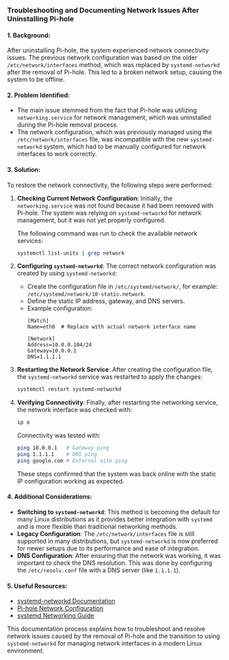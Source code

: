 ### Troubleshooting and Documenting Network Issues After Uninstalling Pi-hole

#### 1. **Background:**
After uninstalling Pi-hole, the system experienced network connectivity issues. The previous network configuration was based on the older `/etc/network/interfaces` method, which was replaced by `systemd-networkd` after the removal of Pi-hole. This led to a broken network setup, causing the system to be offline.

#### 2. **Problem Identified:**
- The main issue stemmed from the fact that Pi-hole was utilizing `networking.service` for network management, which was uninstalled during the Pi-hole removal process.
- The network configuration, which was previously managed using the `/etc/network/interfaces` file, was incompatible with the new `systemd-networkd` system, which had to be manually configured for network interfaces to work correctly.

#### 3. **Solution:**
To restore the network connectivity, the following steps were performed:

1. **Checking Current Network Configuration**:
   Initially, the `networking.service` was not found because it had been removed with Pi-hole. The system was relying on `systemd-networkd` for network management, but it was not yet properly configured.

   The following command was run to check the available network services:
   ```bash
   systemctl list-units | grep network
   ```

2. **Configuring `systemd-networkd`**:
   The correct network configuration was created by using `systemd-networkd`:

   - Create the configuration file in `/etc/systemd/network/`, for example: `/etc/systemd/network/10-static.network`.
   - Define the static IP address, gateway, and DNS servers.
   - Example configuration:
     ```plaintext
     [Match]
     Name=eth0  # Replace with actual network interface name

     [Network]
     Address=10.0.0.104/24
     Gateway=10.0.0.1
     DNS=1.1.1.1
     ```

3. **Restarting the Network Service**:
   After creating the configuration file, the `systemd-networkd` service was restarted to apply the changes:
   ```bash
   systemctl restart systemd-networkd
   ```

4. **Verifying Connectivity**:
   Finally, after restarting the networking service, the network interface was checked with:
   ```bash
   ip a
   ```
   Connectivity was tested with:
   ```bash
   ping 10.0.0.1   # Gateway ping
   ping 1.1.1.1    # DNS ping
   ping google.com # External site ping
   ```

   These steps confirmed that the system was back online with the static IP configuration working as expected.

#### 4. **Additional Considerations**:
- **Switching to `systemd-networkd`**: This method is becoming the default for many Linux distributions as it provides better integration with `systemd` and is more flexible than traditional networking methods.
- **Legacy Configuration**: The `/etc/network/interfaces` file is still supported in many distributions, but `systemd-networkd` is now preferred for newer setups due to its performance and ease of integration.
- **DNS Configuration**: After ensuring that the network was working, it was important to check the DNS resolution. This was done by configuring the `/etc/resolv.conf` file with a DNS server (like `1.1.1.1`).

#### 5. **Useful Resources**:
- [systemd-networkd Documentation](https://www.freedesktop.org/wiki/Software/systemd/network/)
- [Pi-hole Network Configuration](https://docs.pi-hole.net/main/post-install/)
- [systemd Networking Guide](https://www.digitalocean.com/community/tutorials/understanding-and-using-systemd-networkd-on-ubuntu-20-04)

This documentation process explains how to troubleshoot and resolve network issues caused by the removal of Pi-hole and the transition to using `systemd-networkd` for managing network interfaces in a modern Linux environment.

